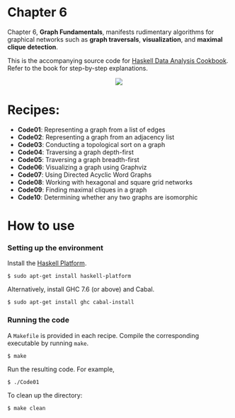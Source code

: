 # Chapter 6
Chapter 6, **Graph Fundamentals**, manifests rudimentary algorithms for graphical networks such as **graph traversals**, **visualization**, and **maximal clique detection**.

This is the accompanying source code for [Haskell Data Analysis Cookbook](http://haskelldata.com).
Refer to the book for step-by-step explanations.

<p align="center"><a href="http://haskelldata.com" target="_blank"><img src="http://haskelldata.com/images/ch06.png"/></a></p>

# Recipes:
* **Code01**: Representing a graph from a list of edges
* **Code02**: Representing a graph from an adjacency list
* **Code03**: Conducting a topological sort on a graph
* **Code04**: Traversing a graph depth-first
* **Code05**: Traversing a graph breadth-first
* **Code06**: Visualizing a graph using Graphviz
* **Code07**: Using Directed Acyclic Word Graphs
* **Code08**: Working with hexagonal and square grid networks
* **Code09**: Finding maximal cliques in a graph
* **Code10**: Determining whether any two graphs are isomorphic

# How to use
### Setting up the environment
Install the [Haskell Platform](http://www.haskell.org/platform/).

    $ sudo apt-get install haskell-platform

Alternatively, install GHC 7.6 (or above) and Cabal.

    $ sudo apt-get install ghc cabal-install

### Running the code
A `Makefile` is provided in each recipe. Compile the corresponding executable by running `make`.

    $ make

Run the resulting code. For example,

    $ ./Code01

To clean up the directory:

    $ make clean
